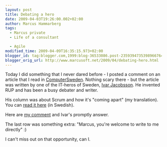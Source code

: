 ```yaml
---
layout: post
title: Debating a hero
date: 2009-04-03T19:26:00.002+02:00
author: Marcus Hammarberg
tags:
  - Marcus private
  - Life of a consultant

  - Agile
modified_time: 2009-04-09T16:35:15.973+02:00
blogger_id: tag:blogger.com,1999:blog-36533086.post-2359394735398966764
blogger_orig_url: http://www.marcusoft.net/2009/04/debating-hero.html
---
```



Today I did something that I never dared before - I posted a comment on
an article that I read in
<a href="http://computersweden.idg.se/" target="_blank"><span
id="SPELLING_ERROR_0"
class="blsp-spelling-error">ComputerSweden</a>. Nothing scary
there - but the article was written by one of the IT-heros of
Sweden,
<a href="http://www.ivarjacobson.com/" target="_blank">Ivar Jacobsson</a>.
He invented RUP and has been a busy debater and
writer.

His column was about Scrum and how it's "coming apart" (my translation).
You can <a
href="http://computersweden.idg.se/2.2683/1.222111/det-knakar-rejalt-i-scrums-fogar"
target="_blank">read it here</a> (in Swedish).

Here are <a
href="http://computersweden.idg.se/2.2683/1.222111/det-knakar-rejalt-i-scrums-fogar?articleRenderMode=listpostings"
target="_blank">my comment</a> and Ivar's promptly answer.

The last row was something extra: "Marcus, you're welcome to write to me
directly" :)

I can't miss out on that opportunity, can I.
